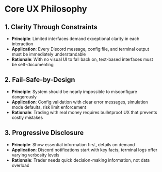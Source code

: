 # Core UX Philosophy

## 1. **Clarity Through Constraints**
- **Principle**: Limited interfaces demand exceptional clarity in each interaction
- **Application**: Every Discord message, config file, and terminal output must be immediately understandable
- **Rationale**: With no visual UI to fall back on, text-based interfaces must be self-documenting

## 2. **Fail-Safe-by-Design**
- **Principle**: System should be nearly impossible to misconfigure dangerously
- **Application**: Config validation with clear error messages, simulation mode defaults, risk limit enforcement
- **Rationale**: Trading with real money requires bulletproof UX that prevents costly mistakes

## 3. **Progressive Disclosure**
- **Principle**: Show essential information first, details on demand
- **Application**: Discord notifications start with key facts, terminal logs offer varying verbosity levels
- **Rationale**: Trader needs quick decision-making information, not data overload
